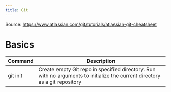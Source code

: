 ```yaml
---
title: Git
---
```


Source: https://www.atlassian.com/git/tutorials/atlassian-git-cheatsheet

# Basics
| Command  | Description                                                                                                                 |                                             
| -------- | --------------------------------------------------------------------------------------------------------------------------- |
| git init | Create empty Git repo in specified directory. Run with no arguments to initialize the current directory as a git repository | 
